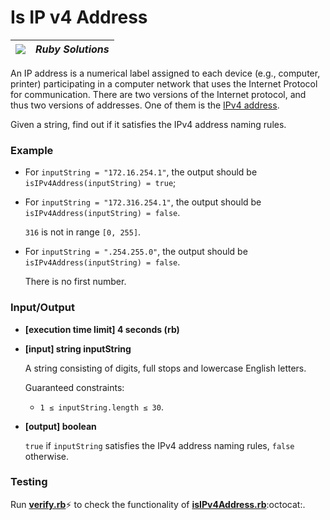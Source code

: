 # Is IP v4 Address

| ![](https://app.codesignal.com/user-icons/languages/rb.svg) | ***Ruby Solutions*** |
|---|---|


An IP address is a numerical label assigned to each device (e.g., computer, printer) participating in a computer network that uses the Internet Protocol for communication. There are two versions of the Internet protocol, and thus two versions of addresses. One of them is the [IPv4 address](../../glossary/ipv4address.md).

Given a string, find out if it satisfies the IPv4 address naming rules.

### Example

- For `inputString = "172.16.254.1"`, the output should be
`isIPv4Address(inputString) = true`;


- For `inputString = "172.316.254.1"`, the output should be
`isIPv4Address(inputString) = false`.

  `316` is not in range `[0, 255]`.


- For `inputString = ".254.255.0"`, the output should be
`isIPv4Address(inputString) = false`.

  There is no first number.

### Input/Output

- **[execution time limit] 4 seconds (rb)**


- **[input] string inputString**

  A string consisting of digits, full stops and lowercase English letters.

  Guaranteed constraints:
  - `1 ≤ inputString.length ≤ 30`.


- **[output] boolean**

  `true` if `inputString` satisfies the IPv4 address naming rules, `false` otherwise.


### Testing

Run [**verify.rb**](./verify.rb):zap: to check the functionality of [**isIPv4Address.rb**](./isIPv4Address.rb):octocat:.